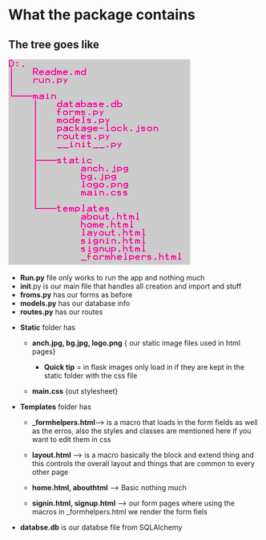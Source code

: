 # What the package contains

## The tree goes like
![Tree Image](https://github.com/pbplop29/USERLOGINSYS/blob/master/Capture.PNG)









+ **Run.py** file only works to run the app and nothing much
+ **__init__**.py is our main file that handles all creation and import and stuff
+ **froms.py** has our forms as before
+ **models.py** has our database info
+ **routes.py** has our routes

- **Static** folder has

    - **anch.jpg, bg.jpg, logo.png** { our static image files used in html pages}

        - **Quick tip** = in flask images only load in if they are kept in the static folder with the css file

    - **main.css** {out stylesheet}

- **Templates** folder has

    - **_formhelpers.html**--> is a macro that loads in the form fields as well as the erros, also the styles and classes are mentioned here if you want to edit them in css

    - **layout.html** --> is a macro basically the block and extend thing and this controls the overall layout and things that are common to every other page

    - **home.html, abouthtml** --> Basic nothing much

    - **signin.html, signup.html** --> our form pages where using the macros in _formhelpers.html we render the form fiels 



- **databse.db** is our databse file from SQLAlchemy